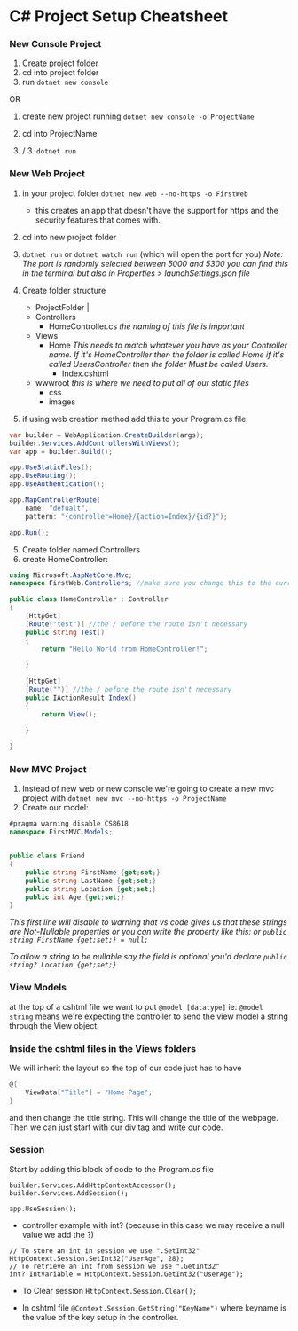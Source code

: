 # C# Project Setup Cheatsheet

### New Console Project
1. Create project folder
2. cd into project folder
3. run `dotnet new console`

OR

1. create new project running `dotnet new console -o ProjectName`
2. cd into ProjectName

4. / 3. `dotnet run`

### New Web Project
1. in your project folder `dotnet new web --no-https -o FirstWeb` 
   - this creates an app that doesn't have the support for https and the security features that comes with.
2. cd into new project folder
3. `dotnet run` or `dotnet watch run` (which will open the port for you)
*Note: The port is randomly selected between 5000 and 5300 you can find this in the terminal but also in Properties > launchSettings.json file*
4. Create folder structure
   - ProjectFolder
    | 
    - Controllers
      - HomeController.cs *the naming of this file is important*
    - Views
      - Home *This needs to match whatever you have as your Controller name. If it's HomeController then the folder is called Home if it's called UsersController then the folder Must be called Users.*
        - Index.cshtml
    - wwwroot *this is where we need to put all of our static files*
      - css
      - images

5. if using web creation method add this to your Program.cs file:
```cs
var builder = WebApplication.CreateBuilder(args);
builder.Services.AddControllersWithViews();
var app = builder.Build();

app.UseStaticFiles();
app.UseRouting();
app.UseAuthentication();

app.MapControllerRoute(
    name: "defualt",
    pattern: "{controller=Home}/{action=Index}/{id?}");

app.Run();
```
5. Create folder named Controllers
6. create HomeController:
```cs
using Microsoft.AspNetCore.Mvc;
namespace FirstWeb.Controllers; //make sure you change this to the current project name!!

public class HomeController : Controller
{
    [HttpGet]
    [Route("test")] //the / before the route isn't necessary
    public string Test()
    {
        return "Hello World from HomeController!";

    }
    
    [HttpGet]
    [Route("")] //the / before the route isn't necessary
    public IActionResult Index()
    {
        return View();

    }
    
}
```

### New MVC Project
1. Instead of new web or new console we're going to create a new mvc project with `dotnet new mvc --no-https -o ProjectName`
2. Create our model: 
```cs
#pragma warning disable CS8618
namespace FirstMVC.Models;


public class Friend 
{
    public string FirstName {get;set;}
    public string LastName {get;set;}
    public string Location {get;set;}
    public int Age {get;set;}
}
```
*This first line will disable to warning that vs code gives us that these strings are Not-Nullable properties or you can write the property like this: or `public string FirstName {get;set;} = null;`*

*To allow a string to be nullable say the field is optional you'd declare `public string? Location {get;set;}`*

### View Models
at the top of a cshtml file we want to put `@model [datatype]` ie: `@model string` means we're expecting the controller to send the view model a string through the View object.


### Inside the cshtml files in the Views folders
We will inherit the layout so the top of our code just has to have 
```cs
@{
    ViewData["Title"] = "Home Page";
}
```
and then change the title string. This will change the title of the webpage. Then we can just start with our div tag and write our code.

### Session
Start by adding this block of code to the Program.cs file
```
builder.Services.AddHttpContextAccessor();  
builder.Services.AddSession();  

app.UseSession();
```

* controller example with int? (because in this case we may receive a null value we add the ?)
```
// To store an int in session we use ".SetInt32"
HttpContext.Session.SetInt32("UserAge", 28);
// To retrieve an int from session we use ".GetInt32"
int? IntVariable = HttpContext.Session.GetInt32("UserAge");
```

* To Clear session `HttpContext.Session.Clear();`

* In cshtml file `@Context.Session.GetString("KeyName")` where keyname is the value of the key setup in the controller.